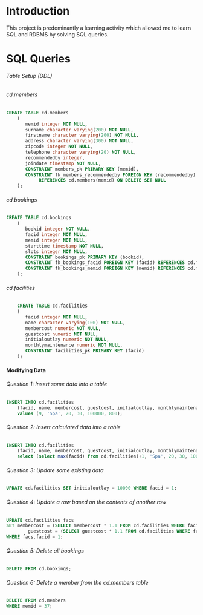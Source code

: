 # Introduction
This project is predominantly a learning activity which allowed me to learn SQL and RDBMS by solving SQL queries.
# SQL Queries

###### Table Setup (DDL)

###### cd.members
```sql
CREATE TABLE cd.members
    (
       memid integer NOT NULL, 
       surname character varying(200) NOT NULL, 
       firstname character varying(200) NOT NULL, 
       address character varying(300) NOT NULL, 
       zipcode integer NOT NULL, 
       telephone character varying(20) NOT NULL, 
       recommendedby integer,
       joindate timestamp NOT NULL,
       CONSTRAINT members_pk PRIMARY KEY (memid),
       CONSTRAINT fk_members_recommendedby FOREIGN KEY (recommendedby)
            REFERENCES cd.members(memid) ON DELETE SET NULL
    );
```

###### cd.bookings
```sql
CREATE TABLE cd.bookings
    (
       bookid integer NOT NULL, 
       facid integer NOT NULL, 
       memid integer NOT NULL, 
       starttime timestamp NOT NULL,
       slots integer NOT NULL,
       CONSTRAINT bookings_pk PRIMARY KEY (bookid),
       CONSTRAINT fk_bookings_facid FOREIGN KEY (facid) REFERENCES cd.facilities(facid),
       CONSTRAINT fk_bookings_memid FOREIGN KEY (memid) REFERENCES cd.members(memid)
    );
```

###### cd.facilities
```sql
    CREATE TABLE cd.facilities
    (
       facid integer NOT NULL, 
       name character varying(100) NOT NULL, 
       membercost numeric NOT NULL, 
       guestcost numeric NOT NULL, 
       initialoutlay numeric NOT NULL, 
       monthlymaintenance numeric NOT NULL, 
       CONSTRAINT facilities_pk PRIMARY KEY (facid)
    );
```

#### Modifying Data

###### Question 1: Insert some data into a table
```sql
INSERT INTO cd.facilities
    (facid, name, membercost, guestcost, initialoutlay, monthlymaintenance)
    values (9, 'Spa', 20, 30, 100000, 800);
```


###### Question 2: Insert calculated data into a table
```sql
INSERT INTO cd.facilities
    (facid, name, membercost, guestcost, initialoutlay, monthlymaintenance)
    select (select max(facid) from cd.facilities)+1, 'Spa', 20, 30, 100000, 800;
```

###### Question 3: Update some existing data
```sql
UPDATE cd.facilities SET initialoutlay = 10000 WHERE facid = 1;
```

###### Question 4: Update a row based on the contents of another row
```sql
UPDATE cd.facilities facs
SET membercost = (SELECT membercost * 1.1 FROM cd.facilities WHERE facid = 0),
        guestcost = (SELECT guestcost * 1.1 FROM cd.facilities WHERE facid = 0)
WHERE facs.facid = 1;
```

###### Question 5: Delete all bookings
```sql
DELETE FROM cd.bookings;
```

###### Question 6: Delete a member from the cd.members table
```sql
DELETE FROM cd.members
WHERE memid = 37;
```

